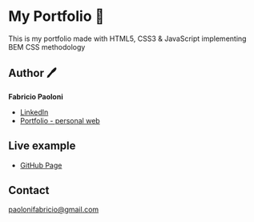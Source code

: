 # My Portfolio :star2:
This is my portfolio made with HTML5, CSS3 &amp; JavaScript implementing BEM CSS methodology

## Author :pen: 
**Fabricio Paoloni**

* [LinkedIn]()
* [Portfolio - personal web](http://fabriciopaoloni.com)

## Live example
- [GitHub Page]()

## Contact
paolonifabricio@gmail.com
